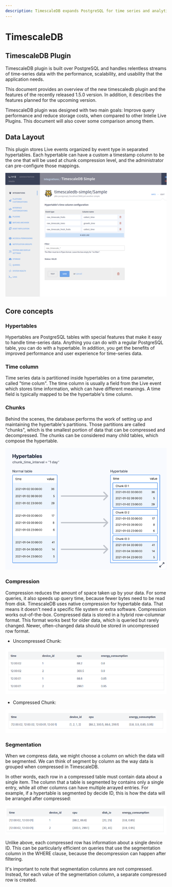```yaml
---
description: TimescaleDB expands PostgreSQL for time series and analytics.
---
```


# TimescaleDB

## TimescaleDB Plugin

TimescaleDB plugin is built over PostgreSQL and handles relentless streams of time-series data with the performance, scalability, and usability that the application needs.

This document provides an overview of the new timescaledb plugin and the features of the recently released 1.5.0 version.
In addition, it describes the features planned for the upcoming version.

TimescaleDB plugin was designed with two main goals: Improve query performance and reduce storage costs, when compared to other Intelie Live Plugins.
This document will also cover some comparison among them.

## Data Layout

This plugin stores Live events organized by event type in separated hypertables.
Each hypertable can have a custom a timestamp column to be the one that will be used at chunk compression level, and the administrator can pre-configure those mappings.

![TimescaleDB time column configuration](<../.gitbook/assets/image (177).png>)

## Core concepts

### Hypertables

Hypertables are PostgreSQL tables with special features that make it easy to handle time-series data.
Anything you can do with a regular PostgreSQL table, you can do with a hypertable.
In addition, you get the benefits of improved performance and user experience for time-series data.

### Time column

Time series data is partitioned inside hypertables on a time parameter, called "time colum".
The time column is usually a field from the Live event which stores time information, which can have different meanings.
A time field is typically mapped to be the hypertable's time column.

### Chunks

Behind the scenes, the database performs the work of setting up and maintaining the hypertable's partitions.
Those partitions are called "chunks", which is the smallest portion of data that can be compressed and decompressed.
The chunks can be considered many child tables, which compose the hypertable.

![Hypertable chunks](<../.gitbook/assets/image (178).png>)

### Compression

Compression reduces the amount of space taken up by your data. For some queries, it also speeds up query time, because fewer bytes need to be read from disk.
TimescaleDB uses native compression for hypertable data. That means it doesn't need a specific file system or extra software. Compression works out-of-the-box.
Compressed data is stored in a hybrid row-columnar format. This format works best for older data, which is queried but rarely changed.
Newer, often-changed data should be stored in uncompressed row format.

- Uncompressed Chunk:

![Uncompressed hypertable](<../.gitbook/assets/image (179).png>)

- Compressed Chunk:

![Compressed hypertable](<../.gitbook/assets/image (180).png>)

### Segmentation

When we compress data, we might choose a column on which the data will be segmented.
We can think of segment by column as the way data is grouped when compressed in TimescaleDB.

In other words, each row in a compressed table must contain data about a single item.
The column that a table is segmented by contains only a single entry, while all other columns can have multiple arrayed entries.
For example, if a hypertable is segmented by decide ID, this is how the data will be arranged after compressed:

![Segmented hypertable](<../.gitbook/assets/image (181).png>)

Unlike above, each compressed row has information about a single device ID.
This can be particularly efficient on queries that use the segmentation column in the WHERE clause, because the decompression can happen after filtering.

It's important to note that segmentation columns are not compressed.
Instead, for each value of the segmentation column, a separate compressed row is created.
